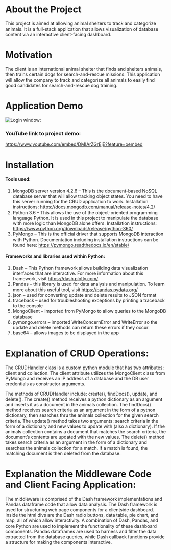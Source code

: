 # About the Project
This project is aimed at allowing animal shelters to track and categorize
animals. It is a full-stack application that allows visualization of 
database content via an interactive client-facing dashboard.

# Motivation
The client is an international animal shelter that finds and shelters animals, 
then trains certain dogs for search-and-rescue missions. This application will 
allow the company to track and categorize all animals to easily find good
candidates for search-and-rescue dog training.

# Application Demo
![Login window:](FinalProjectScreencast.gif)

### YouTube link to project demo: ###
https://www.youtube.com/embed/DMIArZGrEjE?feature=oembed

# Installation #
#### Tools used: ####
1.	MongoDB server version 4.2.6 – This is the document-based NoSQL database server that will allow tracking object states. You need to have this server running for the CRUD application to work. Installation instructions: https://docs.mongodb.com/manual/release-notes/4.2/
2.	Python 3.6 – This allows the use of the object-oriented programming language Python. It is used in this project to manipulate the database with more logic than MongoDB alone offers. Installation instructions: https://www.python.org/downloads/release/python-360/
3.	PyMongo – This is the official driver that supports MongoDB interaction with Python. Documentation including installation instructions can be found here: https://pymongo.readthedocs.io/en/stable/
#### Frameworks and libraries used within Python: ####
1.	Dash – This Python framework allows building data visualization interfaces that are interactive. For more information about this framework, visit https://dash.plotly.com/
2.	Pandas – this library is used for data analysis and manipulation. To learn more about this useful tool, visit https://pandas.pydata.org/
3.	json – used for converting update and delete results to JSON format
4.	traceback – used for troubleshooting exceptions by printing a traceback to the console
5.	MongoClient – imported from PyMongo to allow queries to the MongoDB database
6.	pymongo.errors – imported WriteConcernError and WriteError so the update and delete methods can return these errors if they occur
7.	base64 – allows images to be displayed in the app


# Explanation of CRUD Operations: #
The CRUDHandler class is a custom python module that has two attributes: client and collection. The client attribute utilizes the MongoClient class from PyMongo and receives an IP address of a database and the DB user credentials as constructor arguments. 

The methods of CRUDHandler include: create(), findDocs(), update, and delete(). The create() method receives a python dictionary as an argument and inserts it as a document in the animals collection. The findDocs() method receives search criteria as an argument in the form of a python dictionary, then searches thru the animals collection for the given search criteria. The update() method takes two arguments: search criteria in the form of a dictionary and new values to update with (also a dictionary). If the animals collection contains a document that matches the search criteria, the document’s contents are updated with the new values. The delete() method takes search criteria as an argument in the form of a dictionary and searches the animals collection for a match. If a match is found, the matching document is then deleted from the database.

# Explanation the Middleware Code and Client Facing Application: #
The middleware is comprised of the Dash framework implementations and Pandas dataframe code that allow data analysis. The Dash framework is used for structuring web page components for a clientside dashboard. Inside the html divs are the Dash radio buttons, data table, pie chart, and map, all of which allow interactivity. A combination of Dash, Pandas, and core Python are used to implement the functionality of these dashboard components. Pandas dataframes are used to harness and filter the data extracted from the database queries, while Dash callback functions provide a structure for making the components interactive.
